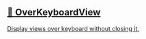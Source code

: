 ## [📄️<!-- --> <!-- -->OverKeyboardView](/react-native-keyboard-controller/pr-preview/pr-1127/docs/api/views/over-keyboard-view.md)

[Display views over keyboard without closing it.](/react-native-keyboard-controller/pr-preview/pr-1127/docs/api/views/over-keyboard-view.md)
